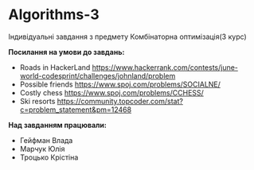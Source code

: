 # Algorithms-3
Індивідуальні завдання з предмету Комбінаторна оптимізація(3 курс)

**Посилання на умови до завдань:**
- Roads in HackerLand https://www.hackerrank.com/contests/june-world-codesprint/challenges/johnland/problem
- Possible friends    https://www.spoj.com/problems/SOCIALNE/
- Costly chess        https://www.spoj.com/problems/CCHESS/
- Ski resorts         https://community.topcoder.com/stat?c=problem_statement&pm=12468

**Над завданням працювали:**
- Гейфман Влада
- Марчук Юлія
- Троцько Крістіна
